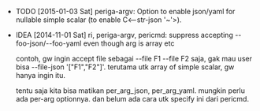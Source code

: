 * TODO [2015-01-03 Sat] periga-argv: Option to enable json/yaml for nullable simple scalar (to enable C<--str-json '~'>).
* IDEA [2014-11-01 Sat] ri, periga-argv, pericmd: suppress accepting --foo-json/--foo-yaml even though arg is array etc

  contoh, gw ingin accept file sebagai --file F1 --file F2 saja, gak mau user bisa
  --file-json '["F1","F2"]'. terutama utk array of simple scalar, gw hanya ingin
  itu.
  
  tentu saja kita bisa matikan per_arg_json, per_arg_yaml. mungkin perlu ada
  per-arg optionnya. dan belum ada cara utk specify ini dari pericmd.
